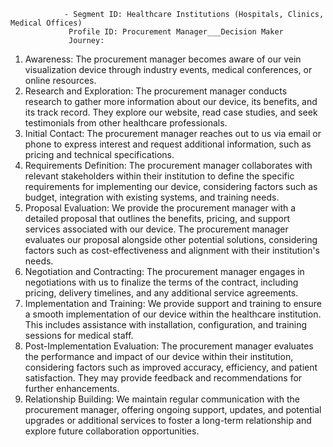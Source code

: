 				- Segment ID: Healthcare Institutions (Hospitals, Clinics, Medical Offices)
				 Profile ID: Procurement Manager___Decision Maker
				 Journey:
  1. Awareness: The procurement manager becomes aware of our vein visualization device through industry events, medical conferences, or online resources.
  2. Research and Exploration: The procurement manager conducts research to gather more information about our device, its benefits, and its track record. They explore our website, read case studies, and seek testimonials from other healthcare professionals.
  3. Initial Contact: The procurement manager reaches out to us via email or phone to express interest and request additional information, such as pricing and technical specifications.
  4. Requirements Definition: The procurement manager collaborates with relevant stakeholders within their institution to define the specific requirements for implementing our device, considering factors such as budget, integration with existing systems, and training needs.
  5. Proposal Evaluation: We provide the procurement manager with a detailed proposal that outlines the benefits, pricing, and support services associated with our device. The procurement manager evaluates our proposal alongside other potential solutions, considering factors such as cost-effectiveness and alignment with their institution's needs.
  6. Negotiation and Contracting: The procurement manager engages in negotiations with us to finalize the terms of the contract, including pricing, delivery timelines, and any additional service agreements.
  7. Implementation and Training: We provide support and training to ensure a smooth implementation of our device within the healthcare institution. This includes assistance with installation, configuration, and training sessions for medical staff.
  8. Post-Implementation Evaluation: The procurement manager evaluates the performance and impact of our device within their institution, considering factors such as improved accuracy, efficiency, and patient satisfaction. They may provide feedback and recommendations for further enhancements.
  9. Relationship Building: We maintain regular communication with the procurement manager, offering ongoing support, updates, and potential upgrades or additional services to foster a long-term relationship and explore future collaboration opportunities.



